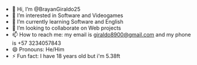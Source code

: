 - 👋 Hi, I’m @BrayanGiraldo25
- 👀 I’m interested in Software and Videogames
- 🌱 I’m currently learning Software and English
- 💞️ I’m looking to collaborate on Web projects
- 📫 How to reach me: my email is giraldo8900@gmail.com and my phone is +57 3234057843
- 😄 Pronouns: He/Him
- ⚡ Fun fact: I have 18 years old but i'm 5.38ft

<!---
BrayanGiraldo25/BrayanGiraldo25 is a ✨ special ✨ repository because its `README.md` (this file) appears on your GitHub profile.
You can click the Preview link to take a look at your changes.
--->
